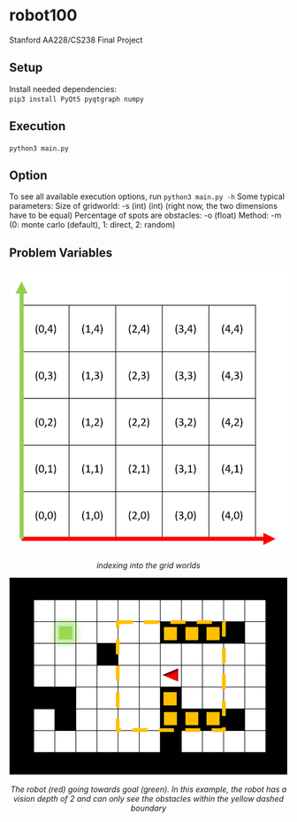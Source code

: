 # robot100
Stanford AA228/CS238 Final Project

## Setup
Install needed dependencies:  
`pip3 install PyQt5 pyqtgraph numpy`

## Execution
`python3 main.py`

## Option
To see all available execution options, run `python3 main.py -h`
Some typical parameters:
Size of gridworld: -s (int) (int) (right now, the two dimensions have to be equal)
Percentage of spots are obstacles: -o (float)
Method: -m (0: monte carlo (default), 1: direct, 2: random)


## Problem Variables
![indexes](docs/img/indexes.png)
<p align="center">
  <em>indexing into the grid worlds</em>
 </p>
 
![depth](docs/img/vision_depth.png)
<p align="center">
  <em>The robot (red) going towards goal (green). In this example, the robot has a vision depth of 2 and can only see the obstacles within the yellow dashed boundary</em>
 </p>
